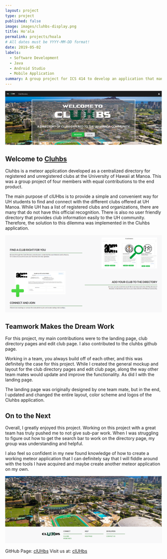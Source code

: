 ```yaml
---
layout: project
type: project
published: false
image: images/cluhbs-display.png
title: Ho'ala
permalink: projects/hoala
# All dates must be YYYY-MM-DD format!
date: 2019-05-02
labels:
  - Software Development
  - Java
  - Android Studio
  - Mobile Application
summary: A group project for ICS 414 to develop an application that manipulates a YEELIGHT Smart LED WiFi light bulb.
---
```


<img class="ui centered fluid image" src="../images/welcome-to-cluhbs.PNG">

## Welcome to [Cluhbs](http://cluhbs.meteorapp.com/#/)
Cluhbs is a meteor application developed as a centralized directory for registered and unregistered clubs at the University of Hawaii at Manoa. This was a group project of four members with equal contributions to the end product.

The main purpose of clUHbs is to provide a simple and convenient way for UH students to find and connect with the different clubs offered at UH Manoa. While UH has a list of registered clubs and organizations, there are many that do not have this official recognition. There is also no user friendly directory that provides club information easily to the UH community. Therefore, the solution to this dilemma was implemented in the Cluhbs application.

<img class="ui centered fluid image" src="../images/find-a-club.PNG">

## Teamwork Makes the Dream Work
For this project, my main contributions were to the landing page, club directory pages and edit club page. I also contributed to the cluhbs github page.

Working in a team, you always build off of each other, and this was definitely the case for this project. While I created the general mockup and layout for the club directory pages and edit club page, along the way other team mates would update and improve the functionality. As did I with the landing page.

The landing page was originally designed by one team mate, but in the end, I updated and
changed the entire layout, color scheme and logos of the Cluhbs application.

## On to the Next
Overall, I greatly enjoyed this project. Working on this project with a great team has truly pushed me to not give sub-par work. When I was struggling to figure out how to get the search bar to work on the directory page, my group was understanding and helpful.

I also feel so confident in my new found knowledge of how to create a working meteor application that I can definitely say that I will fiddle around with the tools I have acquired and maybe create another meteor application on my own.

<img class="ui centered fluid image" src="../images/footer.PNG">

GitHub Page: <a href="https://cluhbs.github.io/"><i class="large github icon "></i>clUHbs</a>
Visit us at: <a href="http://cluhbs.meteorapp.com/#/">clUHbs</a>
